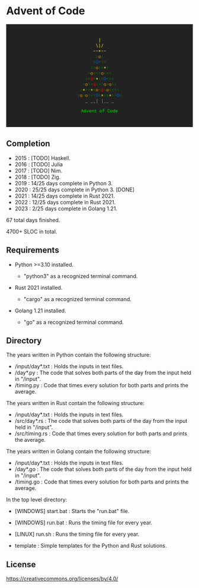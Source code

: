 # Advent of Code

![AoC](aoc.png)

## Completion

- 2015 : [TODO] Haskell.
- 2016 : [TODO] Julia
- 2017 : [TODO] Nim.
- 2018 : [TODO] Zig.
- 2019 : 14/25 days complete in Python 3.
- 2020 : 25/25 days complete in Python 3. [DONE]
- 2021 : 14/25 days complete in Rust 2021.
- 2022 : 12/25 days complete in Rust 2021.
- 2023 : 2/25 days complete in Golang 1.21.

67 total days finished.

4700+ SLOC in total.

## Requirements

- Python >=3.10 installed.
  - "python3" as a recognized terminal command.

- Rust 2021 installed.
  - "cargo" as a recognized terminal command.

- Golang 1.21 installed.
  - "go" as a recognized terminal command.

## Directory

The years written in Python contain the following structure:

- /input/day\*.txt : Holds the inputs in text files.
- /day\*.py : The code that solves both parts of the day from the input held in "/input".
- /timing.py : Code that times every solution for both parts and prints the average.

The years written in Rust contain the following structure:

- /input/day\*.txt : Holds the inputs in text files.
- /src/day\*.rs : The code that solves both parts of the day from the input held in "/input".
- /src/timing.rs : Code that times every solution for both parts and prints the average.

The years written in Golang contain the following structure:

- /input/day\*.txt : Holds the inputs in text files.
- /day\*.go : The code that solves both parts of the day from the input held in "/input".
- /timing.go : Code that times every solution for both parts and prints the average.

In the top level directory:

- [WINDOWS] start.bat : Starts the "run.bat" file.
- [WINDOWS] run.bat : Runs the timing file for every year.
- [LINUX] run.sh : Runs the timing file for every year.

- template : Simple templates for the Python and Rust solutions.

## License

https://creativecommons.org/licenses/by/4.0/